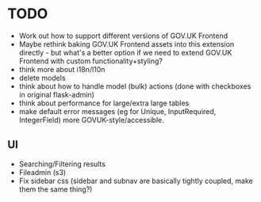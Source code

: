 # TODO

- Work out how to support different versions of GOV.UK Frontend
- Maybe rethink baking GOV.UK Frontend assets into this extension directly - but what's a better option if we need to extend GOV.UK Frontend with custom functionality+styling?
- think more about i18n/l10n
- delete models
- think about how to handle model (bulk) actions (done with checkboxes in original flask-admin)
- think about performance for large/extra large tables
- make default error messages (eg for Unique, InputRequired, IntegerField) more GOVUK-style/accessible.

## UI

- Searching/Filtering results
- Fileadmin (s3)
- Fix sidebar css (sidebar and subnav are basically tightly coupled, make them the same thing?)
